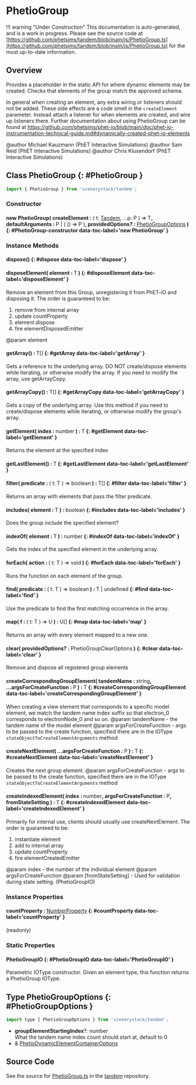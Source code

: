 # PhetioGroup

!!! warning "Under Construction"
    This documentation is auto-generated, and is a work in progress. Please see the source code at
    [https://github.com/phetsims/tandem/blob/main/js/PhetioGroup.ts](https://github.com/phetsims/tandem/blob/main/js/PhetioGroup.ts) for the most up-to-date information.

## Overview

Provides a placeholder in the static API for where dynamic elements may be created.  Checks that elements of the group
match the approved schema.

In general when creating an element, any extra wiring or listeners should not be added. These side effects are a code
smell in the `createElement` parameter. Instead attach a listener for when elements are created, and wire up listeners
there. Further documentation about using PhetioGroup can be found at
https://github.com/phetsims/phet-io/blob/main/doc/phet-io-instrumentation-technical-guide.md#dynamically-created-phet-io-elements

@author Michael Kauzmann (PhET Interactive Simulations)
@author Sam Reid (PhET Interactive Simulations)
@author Chris Klusendorf (PhET Interactive Simulations)

## Class PhetioGroup {: #PhetioGroup }


```js
import { PhetioGroup } from 'scenerystack/tandem';
```
### Constructor

#### new PhetioGroup( createElement : <span style="font-weight: 400;">( t: [Tandem](../tandem/Tandem.md), ...p: P ) =&gt; T</span>, defaultArguments : <span style="font-weight: 400;">P | ( () =&gt; P )</span>, providedOptions? : <span style="font-weight: 400;">[PhetioGroupOptions](../tandem/PhetioGroup.md#PhetioGroupOptions)</span> ) {: #PhetioGroup-constructor data-toc-label='new PhetioGroup' }

### Instance Methods

#### dispose() {: #dispose data-toc-label='dispose' }

#### disposeElement( element : <span style="font-weight: 400;">T</span> ) {: #disposeElement data-toc-label='disposeElement' }

Remove an element from this Group, unregistering it from PhET-iO and disposing it.
The order is guaranteed to be:
1. remove from internal array
2. update countProperty
3. element.dispose
4. fire elementDisposedEmitter

@param element

#### getArray() : <span style="font-weight: 400;">T[]</span> {: #getArray data-toc-label='getArray' }

Gets a reference to the underlying array. DO NOT create/dispose elements while iterating, or otherwise modify
the array.  If you need to modify the array, use getArrayCopy.

#### getArrayCopy() : <span style="font-weight: 400;">T[]</span> {: #getArrayCopy data-toc-label='getArrayCopy' }

Gets a copy of the underlying array. Use this method if you need to create/dispose elements while iterating,
or otherwise modify the group's array.

#### getElement( index : <span style="font-weight: 400;"><span style="color: hsla(calc(var(--md-hue) + 180deg),80%,40%,1);">number</span></span> ) : <span style="font-weight: 400;">T</span> {: #getElement data-toc-label='getElement' }

Returns the element at the specified index

#### getLastElement() : <span style="font-weight: 400;">T</span> {: #getLastElement data-toc-label='getLastElement' }

#### filter( predicate : <span style="font-weight: 400;">( t: T ) =&gt; <span style="color: hsla(calc(var(--md-hue) + 180deg),80%,40%,1);">boolean</span></span> ) : <span style="font-weight: 400;">T[]</span> {: #filter data-toc-label='filter' }

Returns an array with elements that pass the filter predicate.

#### includes( element : <span style="font-weight: 400;">T</span> ) : <span style="font-weight: 400;"><span style="color: hsla(calc(var(--md-hue) + 180deg),80%,40%,1);">boolean</span></span> {: #includes data-toc-label='includes' }

Does the group include the specified element?

#### indexOf( element : <span style="font-weight: 400;">T</span> ) : <span style="font-weight: 400;"><span style="color: hsla(calc(var(--md-hue) + 180deg),80%,40%,1);">number</span></span> {: #indexOf data-toc-label='indexOf' }

Gets the index of the specified element in the underlying array.

#### forEach( action : <span style="font-weight: 400;">( t: T ) =&gt; <span style="color: hsla(calc(var(--md-hue) + 180deg),80%,40%,1);">void</span></span> ) {: #forEach data-toc-label='forEach' }

Runs the function on each element of the group.

#### find( predicate : <span style="font-weight: 400;">( t: T ) =&gt; <span style="color: hsla(calc(var(--md-hue) + 180deg),80%,40%,1);">boolean</span></span> ) : <span style="font-weight: 400;">T | <span style="color: hsla(calc(var(--md-hue) + 180deg),80%,40%,1);">undefined</span></span> {: #find data-toc-label='find' }

Use the predicate to find the first matching occurrence in the array.

#### map( f : <span style="font-weight: 400;">( t: T ) =&gt; U</span> ) : <span style="font-weight: 400;">U[]</span> {: #map data-toc-label='map' }

Returns an array with every element mapped to a new one.

#### clear( providedOptions? : <span style="font-weight: 400;">PhetioGroupClearOptions</span> ) {: #clear data-toc-label='clear' }

Remove and dispose all registered group elements

#### createCorrespondingGroupElement( tandemName : <span style="font-weight: 400;"><span style="color: hsla(calc(var(--md-hue) + 180deg),80%,40%,1);">string</span></span>, ...argsForCreateFunction : <span style="font-weight: 400;">P</span> ) : <span style="font-weight: 400;">T</span> {: #createCorrespondingGroupElement data-toc-label='createCorrespondingGroupElement' }

When creating a view element that corresponds to a specific model element, we match the tandem name index suffix
so that electron_0 corresponds to electronNode_0 and so on.
@param tandemName - the tandem name of the model element
@param argsForCreateFunction - args to be passed to the create function, specified there are in the IOType
                                     `stateObjectToCreateElementArguments` method

#### createNextElement( ...argsForCreateFunction : <span style="font-weight: 400;">P</span> ) : <span style="font-weight: 400;">T</span> {: #createNextElement data-toc-label='createNextElement' }

Creates the next group element.
@param argsForCreateFunction - args to be passed to the create function, specified there are in the IOType
                                     `stateObjectToCreateElementArguments` method

#### createIndexedElement( index : <span style="font-weight: 400;"><span style="color: hsla(calc(var(--md-hue) + 180deg),80%,40%,1);">number</span></span>, argsForCreateFunction : <span style="font-weight: 400;">P</span>, fromStateSetting ) : <span style="font-weight: 400;">T</span> {: #createIndexedElement data-toc-label='createIndexedElement' }

Primarily for internal use, clients should usually use createNextElement.
The order is guaranteed to be:
1. instantiate element
2. add to internal array
3. update countProperty
4. fire elementCreatedEmitter

@param index - the number of the individual element
@param argsForCreateFunction
@param [fromStateSetting] - Used for validation during state setting.
(PhetioGroupIO)

### Instance Properties

#### countProperty : <span style="font-weight: 400;">[NumberProperty](../axon/NumberProperty.md)</span> {: #countProperty data-toc-label='countProperty' }

(readonly)

### Static Properties

#### PhetioGroupIO {: #PhetioGroupIO data-toc-label='PhetioGroupIO' }

Parametric IOType constructor.  Given an element type, this function returns a PhetioGroup IOType.



## Type PhetioGroupOptions {: #PhetioGroupOptions }


```js
import type { PhetioGroupOptions } from 'scenerystack/tandem';
```


- **groupElementStartingIndex**?: <span style="color: hsla(calc(var(--md-hue) + 180deg),80%,40%,1);">number</span>
<br>  What the tandem name index count should start at, default to 0
- &amp; [PhetioDynamicElementContainerOptions](../tandem/PhetioDynamicElementContainer.md#PhetioDynamicElementContainerOptions)




## Source Code

See the source for [PhetioGroup.ts](https://github.com/phetsims/tandem/blob/main/js/PhetioGroup.ts) in the [tandem](https://github.com/phetsims/tandem) repository.
